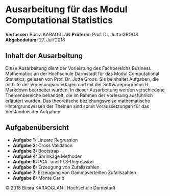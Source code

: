 # Ausarbeitung für das Modul Computational Statistics

**Verfasser:** Büsra KARAOGLAN
**Prüferin:** Prof. Dr. Jutta GROOS
**Abgabedatum:** 27. Juli 2018

## Inhalt der Ausarbeitung

Diese Ausarbeitung dient der Vorleistung des Fachbereichs Business Mathematics an der Hochschule Darmstadt für das Modul Computational Statistics, gelesen von Prof. Dr. Jutta Groos. Sie beinhaltet Aufgaben, die mithilfe der Vorlesungsunterlagen und mit der Softwareprogramm R Markdown bearbeitet wurden. In dieser Ausarbeitung werden verschiedene Themenbereiche behandelt, die im Rahmen der Vorlesung ausführlich erläutert wurden. Das theoretische beziehungsweise mathematische Hintergrundwissen der Themen sind somit Voraussetzungen für das Verständnis der Aufgaben.

## Aufgabenübersicht

- **Aufgabe 1:** Lineare Regression
- **Aufgabe 2:** Cross Validation
- **Aufgabe 3:** Bootstrap
- **Aufgabe 4:** Shrinkage Methoden
- **Aufgabe 5:** PCA- und PLS-Regression
- **Aufgabe 6:** Erzeugung von Zufallszahlen
- **Aufgabe 7:** Erzeugung von Gammaverteilten Zufallszahlen
- **Aufgabe 8:** Monte Carlo

© 2018 Büsra KARAOGLAN | Hochschule Darmstadt
